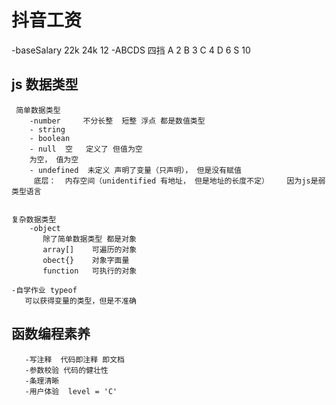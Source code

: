 # 抖音工资

   -baseSalary  22k  24k 12
   -ABCDS  四挡
      A  2
      B  3
      C  4
      D  6
      S  10
      


 ## js 数据类型
     简单数据类型
        -number     不分长整  短整 浮点 都是数值类型
        - string
        - boolean
        - null  空   定义了 但值为空
        为空， 值为空
        - undefined  未定义 声明了变量（只声明）， 但是没有赋值
         底层：  内存空间（unidentified 有地址， 但是地址的长度不定）    因为js是弱类型语言


    复杂数据类型
        -object
           除了简单数据类型 都是对象
           array[]    可遍历的对象
           obect{}    对象字面量
           function   可执行的对象

    -自学作业 typeof
       可以获得变量的类型，但是不准确

   ## 函数编程素养
       -写注释  代码即注释 即文档
       -参数校验 代码的健壮性
       -条理清晰
       -用户体验  level = 'C'
